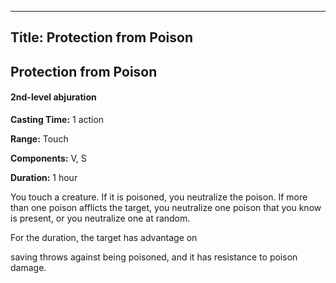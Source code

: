 -------------------------
Title: Protection from Poison
-------------------------

## Protection from Poison

#### 2nd-level abjuration


**Casting Time:** 1 action 

**Range:** Touch 

**Components:** V, S 

**Duration:** 1 hour


You touch a creature. If it is poisoned, you neutralize the poison. If
more than one poison afflicts the target, you neutralize one poison that
you know is present, or you neutralize one at random.

For the duration, the target has advantage on

saving throws against being poisoned, and it has resistance to poison
damage.

